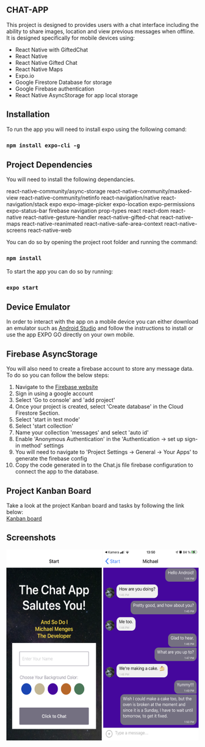 ## CHAT-APP

This project is designed to provides users with a chat interface including the ability to share images, location and view previous messages when offline.
It is designed specifically for mobile devices using:
* React Native with GiftedChat
* React Native
* React Native Gifted Chat
* React Native Maps
* Expo.io
* Google Firestore Database for storage
* Google Firebase authentication
* React Native AsyncStorage for app local storage

## Installation

To run the app you will need to install expo using the following comand:

### `npm install expo-cli -g`

## Project Dependencies

You will need to install the following dependancies. 

   react-native-community/async-storage
   react-native-community/masked-view
   react-native-community/netinfo
   react-navigation/native
   react-navigation/stack
   expo
   expo-image-picker
   expo-location
   expo-permissions
   expo-status-bar
   firebase
   navigation
   prop-types
   react
   react-dom
   react-native
   react-native-gesture-handler
   react-native-gifted-chat
   react-native-maps
   react-native-reanimated
   react-native-safe-area-context
   react-native-screens
   react-native-web


You can do so by opening the project root folder and running the command:

### `npm install`

To start the app you can do so by running:

### `expo start`

## Device Emulator

In order to interact with the app on a mobile device you can either download an emulator such as [Android Studio](https://developer.android.com/studio/) and follow the instructions to install or use the app EXPO GO directly on your own mobile.  

## Firebase AsyncStorage

You will also need to create a firebase account to store any message data.
To do so you can follow the below steps:

1. Navigate to the [Firebase website](https://firebase.google.com/)
2. Sign in using a google account
3. Select 'Go to console' and 'add project'
4. Once your project is created, select 'Create database' in the Cloud Firestore Section.
5. Select 'start in test mode'
6. Select 'start collection'
7. Name your collection 'messages' and select 'auto id' 
8. Enable 'Anonymous Authentication' in the 'Authentication -> set up sign-in method' settings 
9. You will need to navigate to 'Project Settings -> General -> Your Apps' to generate the firebase config
10. Copy the code generated in to the Chat.js file firebase configuration to connect the app to the database.

## Project Kanban Board

Take a look at the project Kanban board and tasks by following the link below: </br>
[Kanban board](https://trello.com/b/bBH3KCrs)

## Screenshots

<div align="center">
<img align="left" width="250" height="500" src="/images/homepage.png">
<img align="right" width="250" height="500" src="/images/chatscreen.png">
</div>
